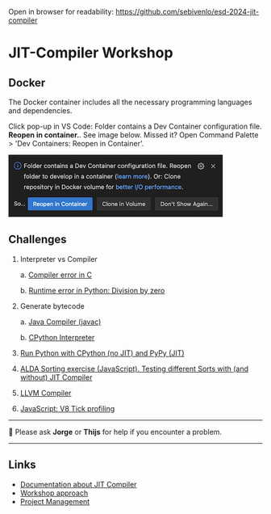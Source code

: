 Open in browser for readability: https://github.com/sebivenlo/esd-2024-jit-compiler

# JIT-Compiler Workshop
## Docker
The Docker container includes all the necessary programming languages and dependencies.

Click pop-up in VS Code: Folder contains a Dev Container configuration file. **Reopen in container.**. See image below. Missed it? Open Command Palette > 'Dev Containers: Reopen in Container'.

![Dev Containers: Reopen in Container](./project_management/images/reopen_in_container.png)

## Challenges
1. Interpreter vs Compiler

   a. [Compiler error in C](/workshop/c/README.md)

   b. [Runtime error in Python: Division by zero](/workshop/python/runtime_error/README.md)


2. Generate bytecode

   a. [Java Compiler (javac)](/workshop/java/README.md)

   b. [CPython Interpreter](/workshop/python/bytecode_conversion/README.md)

3. [Run Python with CPython (no JIT) and PyPy (JIT)](/workshop/python/jit_vs_jitless/)
4. [ALDA Sorting exercise (JavaScript). Testing different Sorts with (and without) JIT Compiler](/workshop/javascript/README.md)
5. [LLVM Compiler](/workshop/python/llvm/README.md)
6. [JavaScript: V8 Tick profiling](/workshop/javascript/tick_profiling_v8.md)


---

:speech_balloon: Please ask **Jorge** or **Thijs** for help if you encounter a problem.


---

## Links
- [Documentation about JIT Compiler](./documents/README.md)
- [Workshop approach](./documents/approach.md)
- [Project Management](./project_management/README.md)

<!-- ![Compiling](https://i.giphy.com/media/v1.Y2lkPTc5MGI3NjExZzNveWZhM3JzNXZ5N2Zsb2R5am9rdHoxZmJ4M203MjB6aW1xc3NxYiZlcD12MV9pbnRlcm5hbF9naWZfYnlfaWQmY3Q9Zw/SXxI9NlwvYiY3bRsck/giphy.gif) -->

<!-- You found me -->